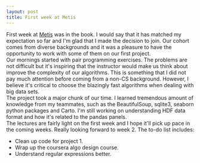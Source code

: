 ```yaml
---
layout: post
title: First week at Metis
---
```

First week at [Metis](http://www.thisismetis.com/) was in the book. I would say that it has matched my expectation so far and I'm glad that I made the decision to join. Our cohort comes from diverse backgrounds and it was a pleasure to have the opportunity to work with some of them on our first project.  
Our mornings started with pair programming exercises. The problems are not difficult but it's inspiring that the instructor would make us think about improve the complexity of our algorithms. This is something that I did not pay much attention before coming from a non-CS background. However, I believe it's critical to choose the blazingly fast algorithms when dealing with big data sets.  
The project took a major chunk of our time. I learned tremendous amount of knowledge from my teammates, such as the BeautifulSoup, sqlite3, seaborn python packages and Carto. I'm still working on understanding HDF data format and how it's related to the pandas panels.  
The lectures are fairly light on the first week and I hope it'll pick up pace in the coming weeks. Really looking forward to week 2. The to-do list includes:  
- Clean up code for project 1.  
- Wrap up the coursera algo design course.  
- Understand regular expressions better.  
